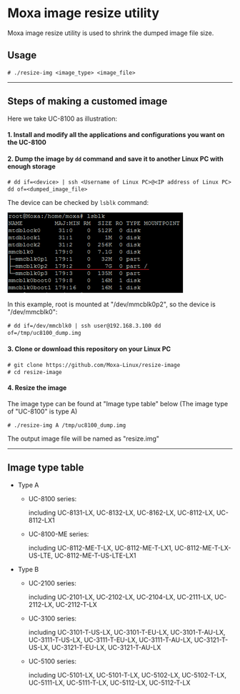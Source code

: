 # Moxa image resize utility

Moxa image resize utility is used to shrink the dumped image file size.

## Usage

```
# ./resize-img <image_type> <image_file>
```

---

## Steps of making a customed image

Here we take UC-8100 as illustration:

#### 1. Install and modify all the applications and configurations you want on the UC-8100

#### 2. Dump the image by `dd` command and save it to another Linux PC with enough storage
```
# dd if=<device> | ssh <Username of Linux PC>@<IP address of Linux PC> dd of=<dumped_image_file>
```

The device can be checked by `lsblk` command:

![lsblk](/lsblk.PNG)

In this example, root is mounted at "/dev/mmcblk0p2", so the device is "/dev/mmcblk0":

```
# dd if=/dev/mmcblk0 | ssh user@192.168.3.100 dd of=/tmp/uc8100_dump.img
```

#### 3. Clone or download this repository on your Linux PC
```
# git clone https://github.com/Moxa-Linux/resize-image
# cd resize-image
```

#### 4. Resize the image

The image type can be found at "Image type table" below (The image type of "UC-8100" is type A)

```
# ./resize-img A /tmp/uc8100_dump.img
```

The output image file will be named as "resize.img"

---

## Image type table

* Type A
	* UC-8100 series:

		including UC-8131-LX, UC-8132-LX, UC-8162-LX, UC-8112-LX, UC-8112-LX1
	* UC-8100-ME series:

		including UC-8112-ME-T-LX, UC-8112-ME-T-LX1, UC-8112-ME-T-LX-US-LTE, UC-8112-ME-T-US-LTE-LX1
* Type B
	* UC-2100 series:

		including UC-2101-LX, UC-2102-LX, UC-2104-LX, UC-2111-LX, UC-2112-LX, UC-2112-T-LX
	* UC-3100 series:

		including UC-3101-T-US-LX, UC-3101-T-EU-LX, UC-3101-T-AU-LX, UC-3111-T-US-LX, UC-3111-T-EU-LX, UC-3111-T-AU-LX, UC-3121-T-US-LX, UC-3121-T-EU-LX, UC-3121-T-AU-LX
	* UC-5100 series:

		including UC-5101-LX, UC-5101-T-LX, UC-5102-LX, UC-5102-T-LX, UC-5111-LX, UC-5111-T-LX, UC-5112-LX, UC-5112-T-LX
